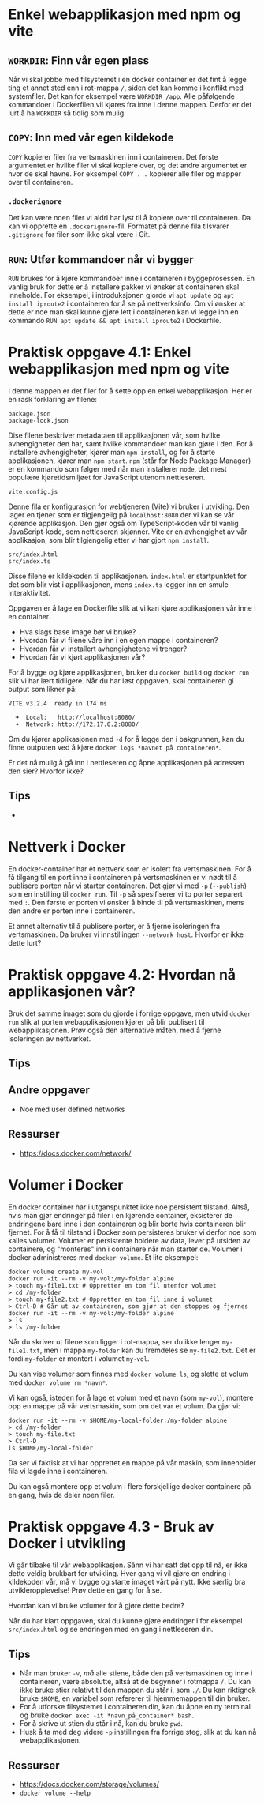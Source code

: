 
# Enkel webapplikasjon med npm og vite

## `WORKDIR`: Finn vår egen plass
Når vi skal jobbe med filsystemet i en docker container er det fint å legge ting et annet sted enn i rot-mappa `/`, siden det kan komme i konflikt med systemfiler. Det kan for eksempel være `WORKDIR /app`. Alle påfølgende kommandoer i Dockerfilen vil kjøres fra inne i denne mappen. Derfor er det lurt å ha `WORKDIR` så tidlig som mulig.

## `COPY`: Inn med vår egen kildekode
`COPY` kopierer filer fra vertsmaskinen inn i containeren. Det første argumentet er hvilke filer vi skal kopiere over, og det andre argumentet er hvor de skal havne. For eksempel `COPY . .` kopierer alle filer og mapper over til containeren.

### `.dockerignore`
Det kan være noen filer vi aldri har lyst til å kopiere over til containeren. Da kan vi opprette en `.dockerignore`-fil. Formatet på denne fila tilsvarer `.gitignore` for filer som ikke skal være i Git.

## `RUN`: Utfør kommandoer når vi bygger
`RUN` brukes for å kjøre kommandoer inne i containeren i byggeprosessen. En vanlig bruk for dette er å installere pakker vi ønsker at containeren skal inneholde. For eksempel, i introduksjonen gjorde vi `apt update` og `apt install iproute2` i containeren for å se på nettverksinfo. Om vi ønsker at dette er noe man skal kunne gjøre lett i containeren kan vi legge inn en kommando `RUN apt update && apt install iproute2` i Dockerfile.

# Praktisk oppgave 4.1: Enkel webapplikasjon med npm og vite
I denne mappen er det filer for å sette opp en enkel webapplikasjon. Her er en rask forklaring av filene:
```
package.json
package-lock.json
```
Dise filene beskriver metadataen til applikasjonen vår, som hvilke avhengigheter den har, samt hvilke kommandoer man kan gjøre i den. For å installere avhengigheter, kjører man `npm install`, og for å starte applikasjonen, kjører man `npm start`. `npm` (står for Node Package Manager) er en kommando som følger med når man installerer `node`, det mest populære kjøretidsmiljøet for JavaScript utenom nettleseren.

```
vite.config.js
```
Denne fila er konfigurasjon for webtjeneren (Vite) vi bruker i utvikling. Den lager en tjener som er tilgjengelig på `localhost:8080` der vi kan se vår kjørende applikasjon. Den gjør også om TypeScript-koden vår til vanlig JavaScript-kode, som nettleseren skjønner. Vite er en avhengighet av vår applikasjon, som blir tilgjengelig etter vi har gjort `npm install`.

```
src/index.html
src/index.ts
```
Disse filene er kildekoden til applikasjonen. `index.html` er startpunktet for det som blir vist i applikasjonen, mens `index.ts` legger inn en smule interaktivitet.

Oppgaven er å lage en Dockerfile slik at vi kan kjøre applikasjonen vår inne i en container.

- Hva slags base image bør vi bruke?
- Hvordan får vi filene våre inn i en egen mappe i containeren?
- Hvordan får vi installert avhengighetene vi trenger?
- Hvordan får vi kjørt applikasjonen vår?

For å bygge og kjøre applikasjonen, bruker du `docker build` og `docker run` slik vi har lært tidligere. Når du har løst oppgaven, skal containeren gi output som likner på:
```
VITE v3.2.4  ready in 174 ms

  ➜  Local:   http://localhost:8080/
  ➜  Network: http://172.17.0.2:8080/
```

Om du kjører applikasjonen med `-d` for å legge den i bakgrunnen, kan du finne outputen ved å kjøre `docker logs *navnet på containeren*`.

Er det nå mulig å gå inn i nettleseren og åpne applikasjonen på adressen den sier? Hvorfor ikke?

## Tips
- 
# Nettverk i Docker
En docker-container har et nettverk som er isolert fra vertsmaskinen. For å få tilgang til en port inne i containeren på vertsmaskinen er vi nødt til å publisere porten når vi starter containeren. Det gjør vi med `-p` (`--publish`) som en instilling til `docker run`. Til `-p` så spesifiserer vi to porter separert med `:`. Den første er porten vi ønsker å binde til på vertsmaskinen, mens den andre er porten inne i containeren.

Et annet alternativ til å publisere porter, er å fjerne isoleringen fra vertsmaskinen. Da bruker vi innstillingen `--network host`. Hvorfor er ikke dette lurt?

# Praktisk oppgave 4.2: Hvordan nå applikasjonen vår?
Bruk det samme imaget som du gjorde i forrige oppgave, men utvid `docker run` slik at porten webapplikasjonen kjører på blir publisert til webapplikasjonen. Prøv også den alternative måten, med å fjerne isoleringen av nettverket.

## Tips

## Andre oppgaver
- Noe med user defined networks

## Ressurser
- https://docs.docker.com/network/

# Volumer i Docker
En docker container har i utganspunktet ikke noe persistent tilstand. Altså, hvis man gjør endringer på filer i en kjørende container, eksisterer de endringene bare inne i den containeren og blir borte hvis containeren blir fjernet. For å få til tilstand i Docker som persisteres bruker vi derfor noe som kalles volumer. Volumer er persistente holdere av data, lever på utsiden av containere, og "monteres" inn i containere når man starter de. Volumer i docker administreres med `docker volume`. Et lite eksempel:

```
docker volume create my-vol
docker run -it --rm -v my-vol:/my-folder alpine
> touch my-file1.txt # Oppretter en tom fil utenfor volumet
> cd /my-folder
> touch my-file2.txt # Oppretter en tom fil inne i volumet
> Ctrl-D # Går ut av containeren, som gjør at den stoppes og fjernes
docker run -it --rm -v my-vol:/my-folder alpine
> ls
> ls /my-folder
```
Når du skriver ut filene som ligger i rot-mappa, ser du ikke lenger `my-file1.txt`, men i mappa `my-folder` kan du fremdeles se `my-file2.txt`. Det er fordi `my-folder` er montert i volumet `my-vol`. 

Du kan vise volumer som finnes med `docker volume ls`, og slette et volum med `docker volume rm *navn*`.

Vi kan også, isteden for å lage et volum med et navn (som `my-vol`), montere opp en mappe på vår vertsmaskin, som om det var et volum. Da gjør vi:
```
docker run -it --rm -v $HOME/my-local-folder:/my-folder alpine
> cd /my-folder
> touch my-file.txt
> Ctrl-D
ls $HOME/my-local-folder
```

Da ser vi faktisk at vi har opprettet en mappe på vår maskin, som inneholder fila vi lagde inne i containeren.

Du kan også montere opp et volum i flere forskjellige docker containere på en gang, hvis de deler noen filer.

# Praktisk oppgave 4.3 - Bruk av Docker i utvikling
Vi går tilbake til vår webapplikasjon. Sånn vi har satt det opp til nå, er ikke dette veldig brukbart for utvikling. Hver gang vi vil gjøre en endring i kildekoden vår, må vi bygge og starte imaget vårt på nytt. Ikke særlig bra utvikleropplevelse! Prøv dette en gang for å se.

Hvordan kan vi bruke volumer for å gjøre dette bedre?

Når du har klart oppgaven, skal du kunne gjøre endringer i for eksempel `src/index.html` og se endringen med en gang i nettleseren din.

## Tips
- Når man bruker `-v`, *må* alle stiene, både den på vertsmaskinen og inne i containeren, være absolutte, altså at de begynner i rotmappa `/`. Du kan ikke bruke stier relativt til den mappen du står i, som `./`. Du kan riktignok bruke `$HOME`, en variabel som refererer til hjemmemappen til din bruker.
- For å utforske filsystemet i containeren din, kan du åpne en ny terminal og bruke `docker exec -it *navn_på_container* bash`.
- For å skrive ut stien du står i nå, kan du bruke `pwd`.
- Husk å ta med deg videre `-p` instillingen fra forrige steg, slik at du kan nå webapplikasjonen.
## Ressurser
- https://docs.docker.com/storage/volumes/
- `docker volume --help`